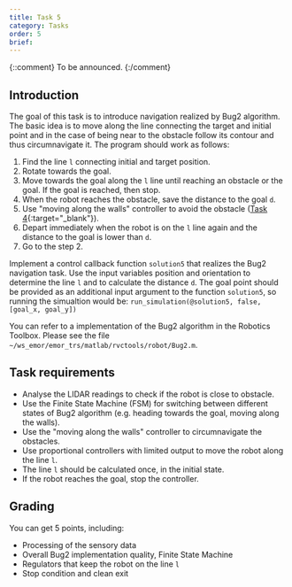```yaml
---
title: Task 5
category: Tasks
order: 5
brief: 
---
```


{::comment}
To be announced.
{:/comment}


## Introduction

The goal of this task is to introduce navigation realized by Bug2 algorithm.
The basic idea is to move along the line connecting the target and initial point and in the case
of being near to the obstacle follow its contour and thus circumnavigate it.
The program should work as follows:
1. Find the line `l` connecting initial and target position.
1. Rotate towards the goal.
1. Move towards the goal along the `l` line until reaching an obstacle or the goal. If the goal is reached, then stop.
1. When the robot reaches the obstacle, save the distance to the goal `d`.
1. Use "moving along the walls" controller to avoid the obstacle ([Task 4]({{site.baseurl}}/04_tasks/04_task_4){:target="_blank"}).
1. Depart immediately when the robot is on the `l` line again and the distance to the goal is lower than `d`.
1. Go to the step 2.

Implement a control callback function `solution5` that realizes the Bug2 navigation task. Use the input variables position and orientation to determine the line `l` and to calculate the distance `d`. The goal point should be provided as an additional input argument to the function `solution5`, so running the simualtion would be:
`run_simulation(@solution5, false, [goal_x, goal_y])`

You can refer to a implementation of the Bug2 algorithm in the Robotics Toolbox.
Please see the file `~/ws_emor/emor_trs/matlab/rvctools/robot/Bug2.m`.

## Task requirements

* Analyse the LIDAR readings to check if the robot is close to obstacle.
* Use the Finite State Machine (FSM) for switching between different states of Bug2 algorithm (e.g. heading towards the goal, moving along the walls).
* Use the "moving along the walls" controller to circumnavigate the obstacles.
* Use proportional controllers with limited output to move the robot along the line `l`.
* The line `l` should be calculated once, in the initial state.
* If the robot reaches the goal, stop the controller.

## Grading

You can get 5 points, including:

* Processing of the sensory data
* Overall Bug2 implementation quality, Finite State Machine
* Regulators that keep the robot on the line `l`
* Stop condition and clean exit
